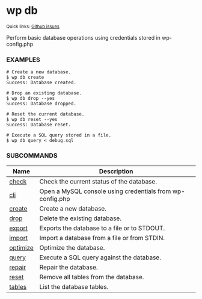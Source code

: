 # wp db

<small>Quick links: <a href="https://github.com/wp-cli/wp-cli/issues?q=is%3Aopen+label%3Acommand%3Adb+sort%3Aupdated-desc">Github issues</a></small>

Perform basic database operations using credentials stored in wp-config.php

### EXAMPLES

    # Create a new database.
    $ wp db create
    Success: Database created.

    # Drop an existing database.
    $ wp db drop --yes
    Success: Database dropped.

    # Reset the current database.
    $ wp db reset --yes
    Success: Database reset.

    # Execute a SQL query stored in a file.
    $ wp db query < debug.sql



### SUBCOMMANDS

<table>
	<thead>
	<tr>
		<th>Name</th>
		<th>Description</th>
	</tr>
	</thead>
	<tbody>
		<tr>
			<td><a href="https://developer.wordpress.org/cli/commands/db/check/">check</a></td>
			<td>Check the current status of the database.</td>
		</tr>
		<tr>
			<td><a href="https://developer.wordpress.org/cli/commands/db/cli/">cli</a></td>
			<td>Open a MySQL console using credentials from wp-config.php</td>
		</tr>
		<tr>
			<td><a href="https://developer.wordpress.org/cli/commands/db/create/">create</a></td>
			<td>Create a new database.</td>
		</tr>
		<tr>
			<td><a href="https://developer.wordpress.org/cli/commands/db/drop/">drop</a></td>
			<td>Delete the existing database.</td>
		</tr>
		<tr>
			<td><a href="https://developer.wordpress.org/cli/commands/db/export/">export</a></td>
			<td>Exports the database to a file or to STDOUT.</td>
		</tr>
		<tr>
			<td><a href="https://developer.wordpress.org/cli/commands/db/import/">import</a></td>
			<td>Import a database from a file or from STDIN.</td>
		</tr>
		<tr>
			<td><a href="https://developer.wordpress.org/cli/commands/db/optimize/">optimize</a></td>
			<td>Optimize the database.</td>
		</tr>
		<tr>
			<td><a href="https://developer.wordpress.org/cli/commands/db/query/">query</a></td>
			<td>Execute a SQL query against the database.</td>
		</tr>
		<tr>
			<td><a href="https://developer.wordpress.org/cli/commands/db/repair/">repair</a></td>
			<td>Repair the database.</td>
		</tr>
		<tr>
			<td><a href="https://developer.wordpress.org/cli/commands/db/reset/">reset</a></td>
			<td>Remove all tables from the database.</td>
		</tr>
		<tr>
			<td><a href="https://developer.wordpress.org/cli/commands/db/tables/">tables</a></td>
			<td>List the database tables.</td>
		</tr>
	</tbody>
</table>
